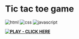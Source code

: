 # Tic tac toe game
![html](https://img.shields.io/badge/HTML5-E34F26?style=for-the-badge&logo=html5&logoColor=white) ![css](https://img.shields.io/badge/CSS3-1572B6?style=for-the-badge&logo=css3&logoColor=white) ![javascript](https://img.shields.io/badge/JavaScript-F7DF1E?style=for-the-badge&logo=JavaScript&logoColor=white)

**[![PLAY - CLICK HERE](https://img.shields.io/badge/PLAY-CLICK_HERE-7CFC00?logo=github)](https://ikerikks.github.io/mini-game/Tic-tac-toe)**
